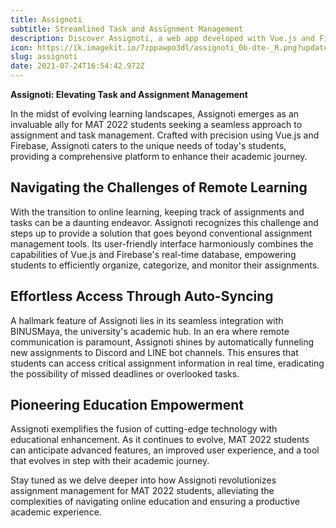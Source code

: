```yaml
---
title: Assignoti
subtitle: Streamlined Task and Assignment Management
description: Discover Assignoti, a web app developed with Vue.js and Firebase, designed to empower MAT 2022 students in efficiently organizing their assignments and tasks. With its auto-syncing capability with BINUSMaya, new assignments seamlessly flow to Discord and LINE bot for simplified access.
icon: https://ik.imagekit.io/7zppawpo3dl/assignoti_0b-dte-_R.png?updatedAt=1627146896918
slug: assignoti
date: 2021-07-24T16:54:42.972Z
---
```


**Assignoti: Elevating Task and Assignment Management**

In the midst of evolving learning landscapes, Assignoti emerges as an invaluable ally for MAT 2022 students seeking a seamless approach to assignment and task management. Crafted with precision using Vue.js and Firebase, Assignoti caters to the unique needs of today's students, providing a comprehensive platform to enhance their academic journey.

## Navigating the Challenges of Remote Learning

With the transition to online learning, keeping track of assignments and tasks can be a daunting endeavor. Assignoti recognizes this challenge and steps up to provide a solution that goes beyond conventional assignment management tools. Its user-friendly interface harmoniously combines the capabilities of Vue.js and Firebase's real-time database, empowering students to efficiently organize, categorize, and monitor their assignments.

## Effortless Access Through Auto-Syncing

A hallmark feature of Assignoti lies in its seamless integration with BINUSMaya, the university's academic hub. In an era where remote communication is paramount, Assignoti shines by automatically funneling new assignments to Discord and LINE bot channels. This ensures that students can access critical assignment information in real time, eradicating the possibility of missed deadlines or overlooked tasks.

## Pioneering Education Empowerment

Assignoti exemplifies the fusion of cutting-edge technology with educational enhancement. As it continues to evolve, MAT 2022 students can anticipate advanced features, an improved user experience, and a tool that evolves in step with their academic journey.

Stay tuned as we delve deeper into how Assignoti revolutionizes assignment management for MAT 2022 students, alleviating the complexities of navigating online education and ensuring a productive academic experience.

<!-- Insert a screenshot/mockup of the UI here -->

